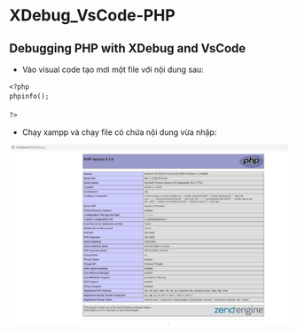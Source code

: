 # XDebug_VsCode-PHP
## Debugging PHP with XDebug and VsCode

- Vào visual code tạo mơi một file với nội dung sau:
```Dockerfile
<?php 
phpinfo();

?>
```

- Chạy xampp và chạy file có chứa nội dung vừa nhập: 

![Container](a.png)
